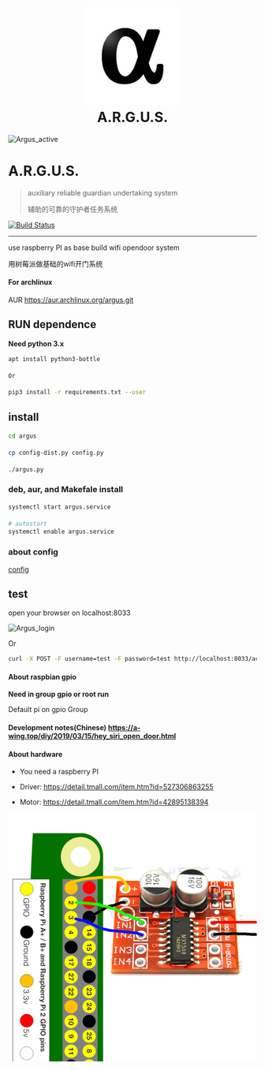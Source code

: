 
<h1 align="center">
  <img src="images/argus_logo.jpg" alt="argus_logo" width="200">
  <br>A.R.G.U.S.<br>
</h1>

![Argus_active](https://a-wing.top/assets/img/hey_siri_open_door/argus.webp)

A.R.G.U.S.
=====

> auxiliary reliable guardian undertaking system
>
> 辅助的可靠的守护者任务系统

[![Build Status](https://travis-ci.org/JRT-FOREVER/argus.svg?branch=master)](https://travis-ci.org/JRT-FOREVER/argus)

* * *

use raspberry PI as base build wifi opendoor system

用树莓派做基础的wifi开门系统

#### For archlinux
AUR https://aur.archlinux.org/argus.git


## RUN dependence

**Need python 3.x**

```sh
apt install python3-bottle

Or

pip3 install -r requirements.txt --user
```

## install
```sh
cd argus

cp config-dist.py config.py

./argus.py
```

### deb, aur, and Makefale install
```sh
systemctl start argus.service

# autostart
systemctl enable argus.service
```

### about config
[config](config-dist.py)

## test
open your browser on localhost:8033

![Argus_login](https://a-wing.top/assets/img/hey_siri_open_door/argus_login.png)

Or

```sh
curl -X POST -F username=test -F password=test http://localhost:8033/action/run
```
#### About raspbian gpio
**Need in group gpio or root run**

Default pi on gpio Group

#### Development notes(Chinese) https://a-wing.top/diy/2019/03/15/hey_siri_open_door.html


#### About hardware

- You need a raspberry PI

- Driver:
https://detail.tmall.com/item.htm?id=527306863255

- Motor:
https://detail.tmall.com/item.htm?id=42895138394

![wiring_diagram](images/wiring_diagram.jpg)

